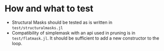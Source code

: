 # How and what to test

* Structural Masks should be tested as is written in `test/structuralmasks.jl`
* Compatibility of simplemask with an api used in pruning is in `test/flatmask.jl`. It should be sufficient to add a new constructor to the loop.